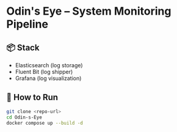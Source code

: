 # Odin's Eye – System Monitoring Pipeline

## 📦 Stack

- Elasticsearch (log storage)
- Fluent Bit (log shipper)
- Grafana (log visualization)

## 🚀 How to Run

```bash
git clone <repo-url>
cd Odin-s-Eye
docker compose up --build -d

